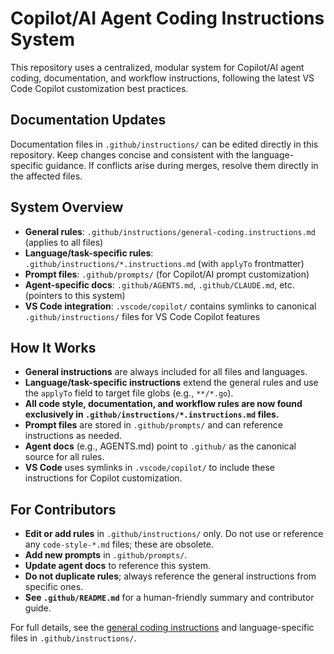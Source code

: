 <!-- file: .github/copilot-instructions.md -->
<!-- version: 2.1.0 -->
<!-- guid: 4d5e6f7a-8b9c-0d1e-2f3a-4b5c6d7e8f9a -->

# Copilot/AI Agent Coding Instructions System

This repository uses a centralized, modular system for Copilot/AI agent coding,
documentation, and workflow instructions, following the latest VS Code Copilot
customization best practices.

## Documentation Updates

Documentation files in `.github/instructions/` can be edited directly in this repository. Keep changes concise and consistent with the language-specific guidance. If conflicts arise during merges, resolve them directly in the affected files.

## System Overview

- **General rules**: `.github/instructions/general-coding.instructions.md`
  (applies to all files)
- **Language/task-specific rules**: `.github/instructions/*.instructions.md`
  (with `applyTo` frontmatter)
- **Prompt files**: `.github/prompts/` (for Copilot/AI prompt customization)
- **Agent-specific docs**: `.github/AGENTS.md`, `.github/CLAUDE.md`, etc.
  (pointers to this system)
- **VS Code integration**: `.vscode/copilot/` contains symlinks to canonical
  `.github/instructions/` files for VS Code Copilot features

## How It Works

- **General instructions** are always included for all files and languages.
- **Language/task-specific instructions** extend the general rules and use the
  `applyTo` field to target file globs (e.g., `**/*.go`).
- **All code style, documentation, and workflow rules are now found exclusively
  in `.github/instructions/*.instructions.md` files.**
- **Prompt files** are stored in `.github/prompts/` and can reference
  instructions as needed.
- **Agent docs** (e.g., AGENTS.md) point to `.github/` as the canonical source
  for all rules.
- **VS Code** uses symlinks in `.vscode/copilot/` to include these instructions
  for Copilot customization.

## For Contributors

- **Edit or add rules** in `.github/instructions/` only. Do not use or reference
  any `code-style-*.md` files; these are obsolete.
- **Add new prompts** in `.github/prompts/`.
- **Update agent docs** to reference this system.
- **Do not duplicate rules**; always reference the general instructions from
  specific ones.
- **See `.github/README.md`** for a human-friendly summary and contributor
  guide.

For full details, see the
[general coding instructions](instructions/general-coding.instructions.md) and
language-specific files in `.github/instructions/`.
